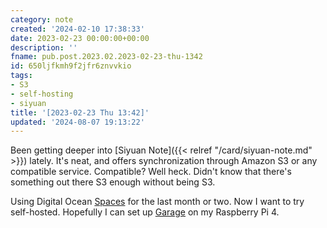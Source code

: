 ```yaml
---
category: note
created: '2024-02-10 17:38:33'
date: 2023-02-23 00:00:00+00:00
description: ''
fname: pub.post.2023.02.2023-02-23-thu-1342
id: 650ljfkmh9f2jfr6znvvkio
tags:
- S3
- self-hosting
- siyuan
title: '[2023-02-23 Thu 13:42]'
updated: '2024-08-07 19:13:22'
---
```


Been getting deeper into [Siyuan Note]({{< relref "/card/siyuan-note.md" >}}) lately. It's neat, and offers synchronization through Amazon S3 or any compatible service. Compatible? Well heck. Didn't know that there's something out there S3 enough without being S3.

Using Digital Ocean [Spaces](https://www.digitalocean.com/products/spaces) for the last month or two. Now I want to try self-hosted. Hopefully I can set up [Garage](https://garagehq.deuxfleurs.fr) on my Raspberry Pi 4.